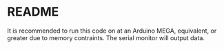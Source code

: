 # README

It is recommended to run this code on at an Arduino MEGA, equivalent, or greater due to memory contraints. The serial monitor will output data.